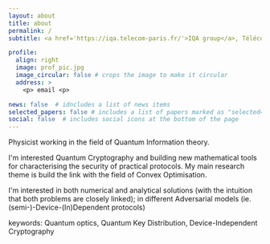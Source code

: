 ```yaml
---
layout: about
title: about
permalink: /
subtitle: <a href='https://iqa.telecom-paris.fr/'>IQA group</a>, Télécom Paris. 19, place Marguerite Perey, Palaiseau, France

profile:
  align: right
  image: prof_pic.jpg
  image_circular: false # crops the image to make it circular
  address: >
    <p> email <p>

news: false  # idncludes a list of news items
selected_papers: false # includes a list of papers marked as "selected={true}"
social: false  # includes social icons at the bottom of the page
---
```


Physicist working in the field of Quantum Information theory.

I'm interested Quantum Cryptography and building new mathematical tools for characterising the security of practical protocols. My main research theme is build the link with the field of Convex Optimisation.

I'm interested in both numerical and analytical solutions (with the intuition that both problems are closely linked); in different Adversarial models (ie. (semi-)-Device-(In)Dependent protocols)

keywords: Quantum optics, Quantum Key Distribution, Device-Independent Cryptography
